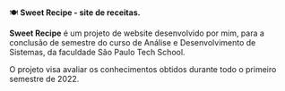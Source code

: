 🍽️ <b>Sweet Recipe - site de receitas.</b>

<b>Sweet Recipe</b> é um projeto de website desenvolvido por mim, para a conclusão de semestre do curso de Análise e Desenvolvimento de Sistemas, da faculdade São Paulo Tech School.

O projeto visa avaliar os conhecimentos obtidos durante todo o primeiro semestre de 2022.
